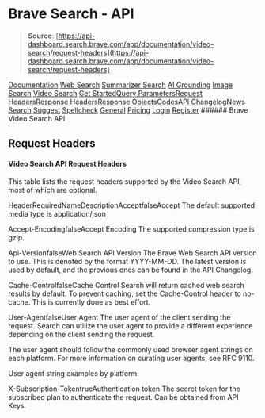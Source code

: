 # Brave Search - API

> **Source**: [https://api-dashboard.search.brave.com/app/documentation/video-search/request-headers](https://api-dashboard.search.brave.com/app/documentation/video-search/request-headers)


[](https://api-dashboard.search.brave.com/app/dashboard)  [](https://api-dashboard.search.brave.com/app/dashboard)  [Documentation](https://api-dashboard.search.brave.com/app/documentation) [Web Search](https://api-dashboard.search.brave.com/app/documentation/web-search) [Summarizer Search](https://api-dashboard.search.brave.com/app/documentation/summarizer-search) [AI Grounding](https://api-dashboard.search.brave.com/app/documentation/ai-grounding) [Image Search](https://api-dashboard.search.brave.com/app/documentation/image-search) [Video Search](https://api-dashboard.search.brave.com/app/documentation/video-search) [Get Started](https://api-dashboard.search.brave.com/app/documentation/video-search/get-started)[Query Parameters](https://api-dashboard.search.brave.com/app/documentation/video-search/query)[Request Headers](https://api-dashboard.search.brave.com/app/documentation/video-search/request-headers)[Response Headers](https://api-dashboard.search.brave.com/app/documentation/video-search/response-headers)[Response Objects](https://api-dashboard.search.brave.com/app/documentation/video-search/responses)[Codes](https://api-dashboard.search.brave.com/app/documentation/video-search/codes)[API Changelog](https://api-dashboard.search.brave.com/app/documentation/video-search/api-changelog)[News Search](https://api-dashboard.search.brave.com/app/documentation/news-search) [Suggest](https://api-dashboard.search.brave.com/app/documentation/suggest) [Spellcheck](https://api-dashboard.search.brave.com/app/documentation/spellcheck) [General](https://api-dashboard.search.brave.com/app/documentation/general) [Pricing](https://api-dashboard.search.brave.com/app/plans)    [Login](https://api-dashboard.search.brave.com/login) [Register](https://api-dashboard.search.brave.com/register) ###### Brave Video Search API

 ## Request Headers

 #### Video Search API Request Headers

 This table lists the request headers supported by the Video Search API, most of which are
    optional.

 HeaderRequiredNameDescriptionAcceptfalseAccept The default supported media type is application/json

Accept-EncodingfalseAccept Encoding The supported compression type is gzip.

Api-VersionfalseWeb Search API Version The Brave Web Search API version to use. This is denoted by     the format YYYY-MM-DD. The latest version is used by default,    and the previous ones can be found in the    API Changelog.

Cache-ControlfalseCache Control Search will return cached web search results by default.     To prevent caching, set the Cache-Control header to no-cache.     This is currently done as best effort.

User-AgentfalseUser Agent The user agent of the client sending the request. Search can     utilize the user agent to provide a different experience depending     on the client sending the request.

The user agent should follow the commonly used browser     agent strings on each platform. For more information on     curating user agents, see RFC 9110.

User agent string examples by platform:

X-Subscription-TokentrueAuthentication token The secret token for the subscribed plan to authenticate the request.   Can be obtained from API Keys.

 